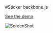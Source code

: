 #Sticker backbone.js

[See the demo](http://code.shkolovy.com/sticker/)

![ScreenShot](https://raw.github.com/artemdude/sticker/master/screenshots/sticker.png)
